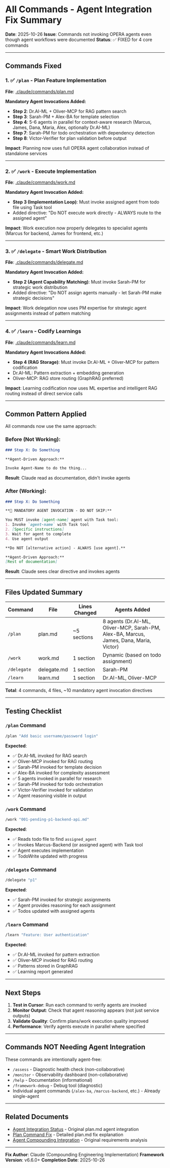 # All Commands - Agent Integration Fix Summary

**Date**: 2025-10-26
**Issue**: Commands not invoking OPERA agents even though agent workflows were documented
**Status**: ✅ FIXED for 4 core commands

---

## Commands Fixed

### 1. ✅ `/plan` - Plan Feature Implementation
**File**: [.claude/commands/plan.md](.claude/commands/plan.md)

**Mandatory Agent Invocations Added:**
- **Step 2**: Dr.AI-ML + Oliver-MCP for RAG pattern search
- **Step 3**: Sarah-PM + Alex-BA for template selection
- **Step 4**: 5-6 agents in parallel for context-aware research (Marcus, James, Dana, Maria, Alex, optionally Dr.AI-ML)
- **Step 7**: Sarah-PM for todo orchestration with dependency detection
- **Step 8**: Victor-Verifier for plan validation before output

**Impact**: Planning now uses full OPERA agent collaboration instead of standalone services

---

### 2. ✅ `/work` - Execute Implementation
**File**: [.claude/commands/work.md](.claude/commands/work.md)

**Mandatory Agent Invocation Added:**
- **Step 3 (Implementation Loop)**: Must invoke assigned agent from todo file using Task tool
- Added directive: "Do NOT execute work directly - ALWAYS route to the assigned agent"

**Impact**: Work execution now properly delegates to specialist agents (Marcus for backend, James for frontend, etc.)

---

### 3. ✅ `/delegate` - Smart Work Distribution
**File**: [.claude/commands/delegate.md](.claude/commands/delegate.md)

**Mandatory Agent Invocation Added:**
- **Step 2 (Agent Capability Matching)**: Must invoke Sarah-PM for strategic work distribution
- Added directive: "Do NOT assign agents manually - let Sarah-PM make strategic decisions"

**Impact**: Work delegation now uses PM expertise for strategic agent assignments instead of pattern matching

---

### 4. ✅ `/learn` - Codify Learnings
**File**: [.claude/commands/learn.md](.claude/commands/learn.md)

**Mandatory Agent Invocations Added:**
- **Step 4 (RAG Storage)**: Must invoke Dr.AI-ML + Oliver-MCP for pattern codification
- Dr.AI-ML: Pattern extraction + embedding generation
- Oliver-MCP: RAG store routing (GraphRAG preferred)

**Impact**: Learning codification now uses ML expertise and intelligent RAG routing instead of direct service calls

---

## Common Pattern Applied

All commands now use the same approach:

### Before (Not Working):
```markdown
### Step X: Do Something

**Agent-Driven Approach:**

Invoke Agent-Name to do the thing...
```
**Result**: Claude read as documentation, didn't invoke agents

### After (Working):
```markdown
### Step X: Do Something

**🚨 MANDATORY AGENT INVOCATION - DO NOT SKIP:**

You MUST invoke [agent-name] agent with Task tool:
1. Invoke `agent-name` with Task tool
2. [Specific instructions]
3. Wait for agent to complete
4. Use agent output

**Do NOT [alternative action] - ALWAYS [use agent].**

**Agent-Driven Approach:**
[Rest of documentation]
```
**Result**: Claude sees clear directive and invokes agents

---

## Files Updated Summary

| Command | File | Lines Changed | Agents Added |
|---------|------|---------------|--------------|
| `/plan` | plan.md | ~5 sections | 8 agents (Dr.AI-ML, Oliver-MCP, Sarah-PM, Alex-BA, Marcus, James, Dana, Maria, Victor) |
| `/work` | work.md | 1 section | Dynamic (based on todo assignment) |
| `/delegate` | delegate.md | 1 section | Sarah-PM |
| `/learn` | learn.md | 1 section | Dr.AI-ML, Oliver-MCP |

**Total**: 4 commands, 4 files, ~10 mandatory agent invocation directives

---

## Testing Checklist

### `/plan` Command
```bash
/plan "Add basic username/password login"
```
**Expected**:
- ✅ Dr.AI-ML invoked for RAG search
- ✅ Oliver-MCP invoked for RAG routing
- ✅ Sarah-PM invoked for template decision
- ✅ Alex-BA invoked for complexity assessment
- ✅ 5 agents invoked in parallel for research
- ✅ Sarah-PM invoked for todo orchestration
- ✅ Victor-Verifier invoked for validation
- ✅ Agent reasoning visible in output

### `/work` Command
```bash
/work "001-pending-p1-backend-api.md"
```
**Expected**:
- ✅ Reads todo file to find `assigned_agent`
- ✅ Invokes Marcus-Backend (or assigned agent) with Task tool
- ✅ Agent executes implementation
- ✅ TodoWrite updated with progress

### `/delegate` Command
```bash
/delegate "p1"
```
**Expected**:
- ✅ Sarah-PM invoked for strategic assignments
- ✅ Agent provides reasoning for each assignment
- ✅ Todos updated with assigned agents

### `/learn` Command
```bash
/learn "Feature: User authentication"
```
**Expected**:
- ✅ Dr.AI-ML invoked for pattern extraction
- ✅ Oliver-MCP invoked for RAG routing
- ✅ Patterns stored in GraphRAG
- ✅ Learning report generated

---

## Next Steps

1. **Test in Cursor**: Run each command to verify agents are invoked
2. **Monitor Output**: Check that agent reasoning appears (not just service outputs)
3. **Validate Quality**: Confirm plans/work execution quality improved
4. **Performance**: Verify agents execute in parallel where specified

---

## Commands NOT Needing Agent Integration

These commands are intentionally agent-free:

- `/assess` - Diagnostic health check (non-collaborative)
- `/monitor` - Observability dashboard (non-collaborative)
- `/help` - Documentation (informational)
- `/framework-debug` - Debug tool (diagnostic)
- Individual agent commands (`/alex-ba`, `/marcus-backend`, etc.) - Already single-agent

---

## Related Documents

- [Agent Integration Status](AGENT_INTEGRATION_STATUS.md) - Original plan.md agent integration
- [Plan Command Fix](PLAN_COMMAND_FIX.md) - Detailed plan.md fix explanation
- [Agent Compounding Integration](AGENT_COMPOUNDING_INTEGRATION.md) - Original requirements analysis

---

**Fix Author**: Claude (Compounding Engineering Implementation)
**Framework Version**: v6.6.0+
**Completion Date**: 2025-10-26
